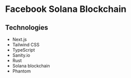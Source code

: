 # Facebook Solana Blockchain

## Technologies

- Next.js
- Tailwind CSS
- TypeScript
- Sanity.io
- Rust
- Solana blockchain
- Phantom

